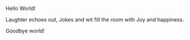 Hello World!



Laughter echoes out,
Jokes and wit fill the room with
Joy and happiness.






Goodbye world!
